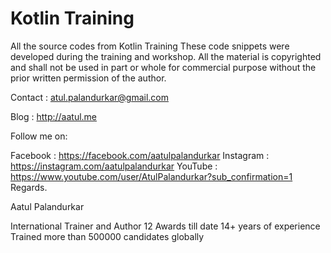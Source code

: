 # Kotlin Training
All the source codes from Kotlin Training
These code snippets were developed during the training and workshop. All the material is copyrighted and shall not be used in part or whole for commercial purpose without the prior written permission of the author.

Contact : atul.palandurkar@gmail.com

Blog : http://aatul.me

Follow me on:

Facebook : https://facebook.com/aatulpalandurkar
Instagram : https://instagram.com/aatulpalandurkar
YouTube : https://www.youtube.com/user/AtulPalandurkar?sub_confirmation=1
Regards.

Aatul Palandurkar

International Trainer and Author
12 Awards till date
14+ years of experience
Trained more than 500000 candidates globally
